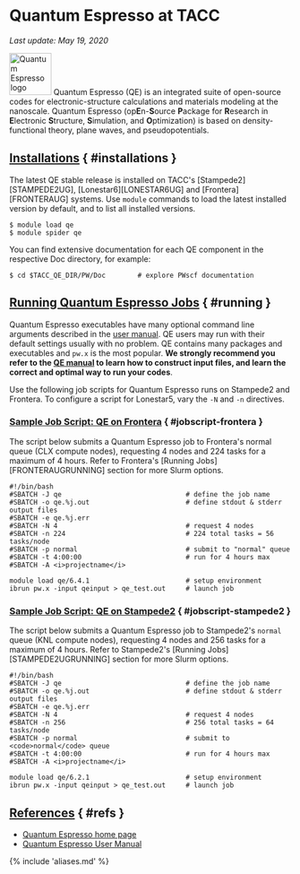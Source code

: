 # Quantum Espresso at TACC
*Last update: May 19, 2020*


<img alt="Quantum Espresso logo" src="../../imgs/software/qe-logo.png" style="width: 75px;" />
Quantum Espresso (QE) is an integrated suite of open-source codes for electronic-structure calculations and materials modeling at the nanoscale. Quantum Espresso (op<b>E</b>n-<b>S</b>ource <b>P</b>ackage for <b>R</b>esearch in <b>E</b>lectronic <b>S</b>tructure, <b>S</b>imulation, and <b>O</b>ptimization) is based on density-functional theory, plane waves, and pseudopotentials.  

## [Installations](#installations) { #installations }

The latest QE stable release is installed on TACC's [Stampede2][STAMPEDE2UG], [Lonestar6][LONESTAR6UG] and [Frontera][FRONTERAUG] systems. Use `module` commands to load the latest installed version by default, and to list all installed versions.  

```cmd-line
$ module load qe
$ module spider qe
```

You can find extensive documentation for each QE component in the respective Doc directory, for example:

```cmd-line
$ cd $TACC_QE_DIR/PW/Doc		# explore PWscf documentation
```

## [Running Quantum Espresso Jobs](#running) { #running }

Quantum Espresso executables have many optional command line arguments described in the [user manual](http://www.quantum-espresso.org/resources/users-manual). QE users may run with their default settings usually with no problem. QE contains many packages and executables and `pw.x` is the most popular. **We strongly recommend you refer to the [QE manual](http://www.quantum-espresso.org/resources/users-manual) to learn how to construct input files, and learn the correct and optimal way to run your codes**.

Use the following job scripts for Quantum Espresso runs on Stampede2 and Frontera. To configure a script for Lonestar5, vary the <span style="white-space: nowrap;">`-N`</span> and <span style="white-space: nowrap;">`-n`</span> directives.

### [Sample Job Script: QE on Frontera](#jobscript-frontera) { #jobscript-frontera }

The script below submits a Quantum Espresso job to Frontera's normal queue (CLX compute nodes), requesting 4 nodes and 224 tasks for a maximum of 4 hours. Refer to Frontera's [Running Jobs][FRONTERAUGRUNNING] section for more Slurm options.

```job-script
#!/bin/bash 
#SBATCH -J qe                               # define the job name
#SBATCH -o qe.%j.out                        # define stdout & stderr output files 
#SBATCH -e qe.%j.err 
#SBATCH -N 4                                # request 4 nodes 
#SBATCH -n 224                              # 224 total tasks = 56 tasks/node
#SBATCH -p normal                           # submit to "normal" queue 
#SBATCH -t 4:00:00                          # run for 4 hours max 
#SBATCH -A <i>projectname</i>

module load qe/6.4.1                        # setup environment
ibrun pw.x -input qeinput > qe_test.out     # launch job
```

### [Sample Job Script: QE on Stampede2](#jobscript-stampede2) { #jobscript-stampede2 }

The script below submits a Quantum Espresso job to Stampede2's `normal` queue (KNL compute nodes), requesting 4 nodes and 256 tasks for a maximum of 4 hours. Refer to Stampede2's [Running Jobs][STAMPEDE2UGRUNNING] section for more Slurm options. 

```job-script
#!/bin/bash 
#SBATCH -J qe          						# define the job name
#SBATCH -o qe.%j.out    					# define stdout & stderr output files 
#SBATCH -e qe.%j.err 
#SBATCH -N 4         						# request 4 nodes 
#SBATCH -n 256								# 256 total tasks = 64 tasks/node
#SBATCH -p normal     						# submit to <code>normal</code> queue 
#SBATCH -t 4:00:00       					# run for 4 hours max 
#SBATCH -A <i>projectname</i>

module load qe/6.2.1						# setup environment
ibrun pw.x -input qeinput > qe_test.out	    # launch job
```

## [References](#refs) { #refs }

* [Quantum Espresso home page](http://www.quantum-espresso.org/)
* [Quantum Espresso User Manual](http://www.quantum-espresso.org/resources/users-manual)


{% include 'aliases.md' %}
